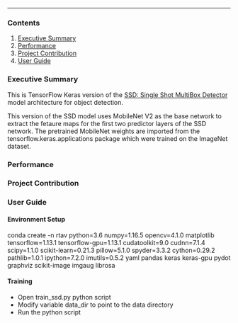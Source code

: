 ---
### Contents

1. [Executive Summary](#executive-summary)
2. [Performance](#performance)
3. [Project Contribution](#project-contribution)
4. [User Guide](#user-guide)

### Executive Summary

This is TensorFlow Keras version of the [SSD: Single Shot MultiBox Detector](https://arxiv.org/abs/1512.02325) model architecture for object detection.

This version of the SSD model uses MobileNet V2 as the base network to extract the fetaure maps for the first two predictor layers of the SSD network. The pretrained MobileNet weights are imported from the tensorflow.keras.applications package which were trained on the ImageNet dataset.

### Performance

### Project Contribution

### User Guide
#### Environment Setup
conda create -n rtav python=3.6 numpy=1.16.5 opencv=4.1.0 matplotlib tensorflow=1.13.1 tensorflow-gpu=1.13.1 cudatoolkit=9.0 cudnn=7.1.4 scipy=1.1.0 scikit-learn=0.21.3 pillow=5.1.0 spyder=3.3.2 cython=0.29.2 pathlib=1.0.1 ipython=7.2.0 imutils=0.5.2 yaml pandas keras keras-gpu pydot graphviz scikit-image imgaug librosa
#### Training
- Open train_ssd.py python script
- Modify variable data_dir to point to the data directory
- Run the python script